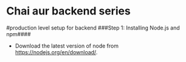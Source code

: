 # Chai aur backend series
#production level setup for backend
###Step 1: Installing Node.js and npm####
- Download the latest version of node from https://nodejs.org/en/download/.

